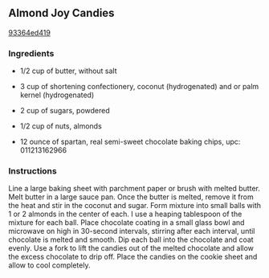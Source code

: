## Almond Joy Candies

[93364ed419](http://tastykitchen.com/recipes/desserts/almond-joy-candies/)

### Ingredients

 - 1/2 cup of butter, without salt

 - 3 cup of shortening confectionery, coconut (hydrogenated) and or palm kernel (hydrogenated)

 - 2 cup of sugars, powdered

 - 1/2 cup of nuts, almonds

 - 12 ounce of spartan, real semi-sweet chocolate baking chips, upc: 011213162966

### Instructions

Line a large baking sheet with parchment paper or brush with melted butter. Melt butter in a large sauce pan. Once the butter is melted, remove it from the heat and stir in the coconut and sugar. Form mixture into small balls with 1 or 2 almonds in the center of each. I use a heaping tablespoon of the mixture for each ball. Place chocolate coating in a small glass bowl and microwave on high in 30-second intervals, stirring after each interval, until chocolate is melted and smooth. Dip each ball into the chocolate and coat evenly. Use a fork to lift the candies out of the melted chocolate and allow the excess chocolate to drip off. Place the candies on the cookie sheet and allow to cool completely.